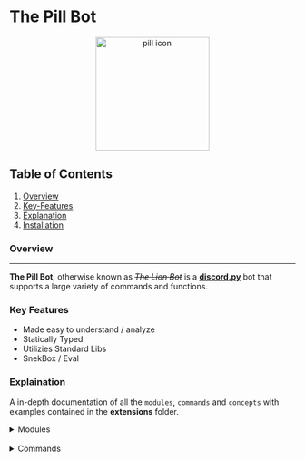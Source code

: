 # The Pill Bot
<center>
  <img width="200" alt="pill icon" src="https://raw.githubusercontent.com/Ricky-MY/The-Pill-Bot/main/bot/assets/pngtree_pillcartoon.png">
</center>

## Table of Contents
1. [Overview](#overview)
2. [Key-Features](#key-features)
2. [Explanation](#) 
3. [Installation](#)

### Overview
-------------
**The Pill Bot**, otherwise known as *~~The Lion Bot~~* is a **[discord.py](https://github.com/Rapptz/discord.py)** bot that supports a large variety of commands and functions.

### Key Features
* Made easy to understand / analyze
* Statically Typed
* Utilizies Standard Libs
* SnekBox / Eval

### Explaination
A in-depth documentation of all the `modules`, `commands` and `concepts` with examples contained in the **extensions** folder.
<details>
<summary>Modules</summary>
<div>

**1. [Admin](https://github.com/Ricky-MY/The-Pill-Bot/tree/main/bot/extensions/admin)**
<br>
&nbsp;&nbsp;&nbsp;&nbsp;i. Handles cog IO(insert-outcast)<br>
&nbsp;&nbsp;&nbsp;&nbsp;ii. Error catching. Majority of the how it does the job has high subjectivity to a specific module. This is done to improve responses.

**2. [Advance/Meta](https://github.com/Ricky-MY/The-Pill-Bot/tree/main/bot/extensions/advance)**
<br>
&nbsp;&nbsp;&nbsp;&nbsp;i. Contains advance modules such as `eval` and `docs`(docs is still in the working). The eval command is implemented with **[snekbox](https://github.com/python-discord/snekbox)** to achieve a secure way of executing code.

**3. [Games/Fun](https://github.com/Ricky-MY/The-Pill-Bot/tree/main/bot/extensions/games)**
<br>
&nbsp;&nbsp;&nbsp;&nbsp;i. This module holds a variety of games such as, `connect four`, `slots` and so on...

**4. [Miscellaneous](https://github.com/Ricky-MY/The-Pill-Bot/tree/main/bot/extensions/misc)**
<br>
&nbsp;&nbsp;&nbsp;&nbsp;i. Code for procedural(sorta) generating help command.
<br>
&nbsp;&nbsp;&nbsp;&nbsp;ii. Last but not least global and local tags.

**5. [Moderation](https://github.com/Ricky-MY/The-Pill-Bot/tree/main/bot/extensions/moderation)**
<br>
&nbsp;&nbsp;&nbsp;&nbsp;i. Presumably, the moderation module contains all the commands related to server moderation, namely; `mute`, `silent`, `ban`, `quara`, `kick` and so on... 

**6. [Utilities](https://github.com/Ricky-MY/The-Pill-Bot/tree/main/bot/extensions/utils)**
<br>
&nbsp;&nbsp;&nbsp;&nbsp;i. Contains the cog that allows user to fetch source code of a given command through discord.
<br>
&nbsp;&nbsp;&nbsp;&nbsp;ii. Contains embed threading (making a discord embed through a command).
</div>
</details>
<br>

<details>
<summary>Commands</summary>
<div>

---
**Admin Commands**
| Usage|Explaination|
| -----| -----------|
|`p!load <extension>`|Loads a unloaded cog to the bot.|
|`p!unload <extension>`|Unloads an loaded cog to the bot.|
|`p!reload <extension>`|Reloads a loaded cog to the bot.|
|`p!restart `|Reloads every cog connected to the bot.|
---
**Miscellaneous Commands**
| Usage|Explaination|
| -----| -----------|
|`p!membercounter <channel>`|Setup a member counter|
|`p!prefix`|Gets the local prefix for the bot|
|`p!migrate <ini_id> <end_id>`|Move a body of people from one channel to another|
|`p!avatar [member]`|Retrieves the avatar of a user|
|`p!addrole <name> [hex_colour_code=#000000] [hoist=False]`|Creates a role with basic permissions and a specifiable name, color and hoist choices.|
|`p!delrole [roles]...`|Remove roles in bulk.|
|`p!userinfo [member]`|Displays user information such as; ID, nitro status, date of creation, date of joining the current guild etc... |
|`p!gtag <name>`|Retrieves a global tag by name|
|`p!thread <channel> <color> <properties>`|Creating an embed|
---
**Moderation Commands**
| Usage|Explaination|
| -----| -----------|
|`p!mute <member> [time=10m]`|Temporarily restrict send message access from a user for a set amount of time. |
|`p!permanentmute <member>`|Permanently restrict send message access from the user. |
|`p!mutesetup `|Prepares the server for a mute role that strips away send message access from the user.|
|`p!selfmute [time=10m]`|Restrict send message access for yourself server-wide.|
|`p!unmute <member>`|Removes an active mute from a user whether it be permanent or temporary.|
|`p!selfban [reason=Unspecified reason]`|Fake ban or a self ban that does not ban the user in actuality.|
|`p!ban <member> [reason=Unspecified]`|Places a permanent ban on a user.|
|`p!unban <id_> [reason=Unspecified]`|Lifts an active ban on a user.|
|`p!kick <member> [reason=Unspecified]`|Removes a user from the server. Beware that the user can still re-join, |
|`p!silent `|Removes texting access from everyone on the channel invoked in.|
|`p!unsilent `|Reverts channel silencing, thus giving back texting access to everyone for the channel invoked in.|
|`p!clear [amount=5] [user]`|Removes a certain amount of messages from the channel of which the command is used in.|
---
**Game Commands**
| Usage|Explaination|
| -----| ----------
|`p!connectfour <opponent>`|Connect four is a game of vertical checkers with whoever succeeds to place down 4 straight ellipses wins.|
|`p!diceroll [sides=6]`|A dice roll. The dice has 6 sides by default but you can still pass in sides as an argument|
---
**Fun Commands**
| Usage|Explaination|
| -----| ----------
|`p!hug [member]`|Hugs a user. If no user is mentioned, it will hug a random user.|
|`p!poop`|Pooping publicly in random places. Caution; can lead to an immediate arrests for indecent exposure|
|`p!slap [member]`|Slaps a user. If no user is mentioned, a random user is picked.|
|`p!8ball <text>`|Basic 8 ball command that answers your question with answers ranging from an astounding yes to an absolute no.|
|`p!invite `|Gets the invite link for the support server of the bot.|
|`p!kiss <member>`|Kisses a user. If no user is mentioned, it will kiss a random user, ouch`p! That might be a bit awkward.|
|`p!joke `|Sends a random joke|
|`p!help [module]`|Main help command that shows you an index of all the modules and their respective help command.|
|`p!rickroll [member]`|Sends a trustable looking link or a gif that later unveils to be a rickroll. Caution: this may cause massive emotional damage towards the victim.|
|`p!latency `|Shows bot's latency to the discord server|
---
**Meta Commands**
| Usage|Explaination|
| -----| ----------
|`p!eval <code>`|Runs python code provided in a sandbox and returns the value. |
|`p!code <command>`|Reveals the source code of a command. Source code relating administrative modules or anti-nuke modules are prohibited from visibility.|
|`p!debug `|Enables debug mode that adjusts raise_norm to redirect tracebacks from the console |

</div>
</details>
